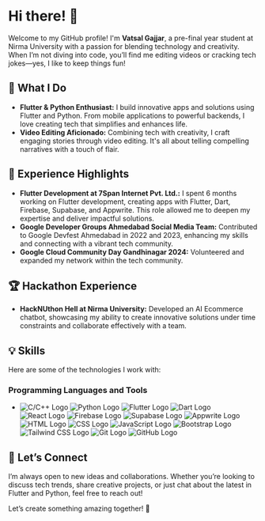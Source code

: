 # Hi there! 👋

Welcome to my GitHub profile! I'm **Vatsal Gajjar**, a pre-final year student at Nirma University with a passion for blending technology and creativity. When I’m not diving into code, you’ll find me editing videos or cracking tech jokes—yes, I like to keep things fun!

## 🚀 What I Do

- **Flutter & Python Enthusiast:** I build innovative apps and solutions using Flutter and Python. From mobile applications to powerful backends, I love creating tech that simplifies and enhances life.
- **Video Editing Aficionado:** Combining tech with creativity, I craft engaging stories through video editing. It's all about telling compelling narratives with a touch of flair.

## 🌟 Experience Highlights

- **Flutter Development at 7Span Internet Pvt. Ltd.:** I spent 6 months working on Flutter development, creating apps with Flutter, Dart, Firebase, Supabase, and Appwrite. This role allowed me to deepen my expertise and deliver impactful solutions.
- **Google Developer Groups Ahmedabad Social Media Team:** Contributed to Google Devfest Ahmedabad in 2022 and 2023, enhancing my skills and connecting with a vibrant tech community.
- **Google Cloud Community Day Gandhinagar 2024:** Volunteered and expanded my network within the tech community.

## 🏆 Hackathon Experience

- **HackNUthon Hell at Nirma University:** Developed an AI Ecommerce chatbot, showcasing my ability to create innovative solutions under time constraints and collaborate effectively with a team.

## 💡 Skills

Here are some of the technologies I work with:

### Programming Languages and Tools
- ![C/C++ Logo](https://img.shields.io/badge/-C%2FC%2B%2B-00599C?logo=c%2B%2B&logoColor=white) ![Python Logo](https://img.shields.io/badge/-Python-306998?logo=python&logoColor=white) ![Flutter Logo](https://img.shields.io/badge/-Flutter-02569B?logo=flutter&logoColor=white) ![Dart Logo](https://img.shields.io/badge/-Dart-00B5E2?logo=dart&logoColor=white) ![React Logo](https://img.shields.io/badge/-React-61DAFB?logo=react&logoColor=black) ![Firebase Logo](https://img.shields.io/badge/-Firebase-FFCA28?logo=firebase&logoColor=black) ![Supabase Logo](https://img.shields.io/badge/-Supabase-3ECF8E?logo=supabase&logoColor=white) ![Appwrite Logo](https://img.shields.io/badge/-Appwrite-FF4B2B?logo=appwrite&logoColor=white) ![HTML Logo](https://img.shields.io/badge/-HTML-E34F26?logo=html5&logoColor=white) ![CSS Logo](https://img.shields.io/badge/-CSS-1572B6?logo=css3&logoColor=white) ![JavaScript Logo](https://img.shields.io/badge/-JavaScript-F7DF1E?logo=javascript&logoColor=black) ![Bootstrap Logo](https://img.shields.io/badge/-Bootstrap-563D7C?logo=bootstrap&logoColor=white) ![Tailwind CSS Logo](https://img.shields.io/badge/-Tailwind%20CSS-06B6D4?logo=tailwindcss&logoColor=white) ![Git Logo](https://img.shields.io/badge/-Git-F05032?logo=git&logoColor=white) ![GitHub Logo](https://img.shields.io/badge/-GitHub-181717?logo=github&logoColor=white)

## 🌱 Let’s Connect

I’m always open to new ideas and collaborations. Whether you’re looking to discuss tech trends, share creative projects, or just chat about the latest in Flutter and Python, feel free to reach out!

Let’s create something amazing together! 🚀
